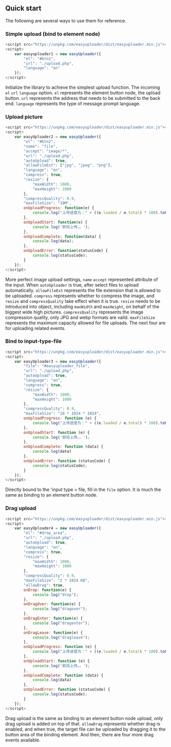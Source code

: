 ## Quick start

The following are several ways to use them for reference.

### Simple upload (bind to element node)

``` js
<script src="https://unpkg.com/easyuploader/dist/easyuploader.min.js"></script>
<script>
    var easyuploader1 = new easyUploader({
        "el": "#btn1",
        "url": "./upload.php",
        "language": "en"
    });
</script>
```

Initialize the library to achieve the simplest upload function. The incoming `el` `url` `language` option. `el` represents the element button node, the upload button. `url` represents the address that needs to be submitted to the back end. `language` represents the type of message prompt language.

### Upload picture

``` js
<script src="https://unpkg.com/easyuploader/dist/easyuploader.min.js"></script>
<script>
    var easyUploader2 = new easyUploader({
        "el": "#btn2",
        "name": "file",
        "accept": "image/*",
        "url": "./upload.php",
        "autoUpload": true,
        "allowFileExt": ["jpg", "jpeg", "png"],
        "language": "en",
        "compress": true,
        "resize": {
            "maxWidth": 1000,
            "maxHeight": 1000
        },
        "compressQuality": 0.9,
        "maxFileSize": "10M",
        onUploadProgress: function(e) {
            console.log("上传进度为：" + ((e.loaded / e.total) * 100).toFixed(2) + "%");
        },
        onUploadStart: function(e) {
            console.log('即将上传。。');
        },
        onUploadComplete: function(data) {
            console.log(data);
        },
        onUploadError: function(statusCode) {
            console.log(statusCode);
        }
    });
</script>
```

More perfect image upload settings, `name` `accept` represented attribute of the input. When `autoUploader` is true, after select files to upload automatically. `allowFileExt` represents the file extension that is allowed to be uploaded. `compress` represents whether to compress the image, and `resize` and `compressQuality` take effect when it is true. `resize` needs to be introduced into object, including `maxWidth` and `maxHeight`, on behalf of the biggest wide high pictures. `compressQuality` represents the image compression quality, only JPG and webp formats are valid. `maxFileSize` represents the maximum capacity allowed for file uploads. The next four are for uploading related events.

### Bind to input-type-file

``` js
<script src="https://unpkg.com/easyuploader/dist/easyuploader.min.js"></script>
<script>
    var easyUploader3 = new easyUploader({
        "file": "#easyuploader_file",
        "url": "./upload.php",
        "autoUpload": true,
        "language": "en",
        "compress": true,
        "resize": {
            "maxWidth": 1000,
            "maxHeight": 1000
        },
        "compressQuality": 0.9,
        "maxFileSize": "10 * 1024 * 1024",
        onUploadProgress: function (e) {
            console.log("上传进度为：" + ((e.loaded / e.total) * 100).toFixed(2) + "%");
        },
        onUploadStart: function (e) {
            console.log('即将上传。。');
        },
        onUploadComplete: function (data) {
            console.log(data)
        },
        onUploadError: function (statusCode) {
            console.log(statusCode);
        }
    });
</script>
```

Directly bound to the 'input type = file, fill in the ` file ` option. It is much the same as binding to an element button node.

### Drag upload

``` js
<script src="https://unpkg.com/easyuploader/dist/easyuploader.min.js"></script>
<script>
    var easyUploader4 = new easyUploader({
        "el": "#drop_area",
        "url": "./upload.php",
        "autoUpload": true,
        "language": "en",
        "compress": true,
        "resize": {
            "maxWidth": 1000,
            "maxHeight": 1000
        },
        "compressQuality": 0.9,
        "maxFileSize": "2 * 1024 KB",
        "allowDrag": true,
        onDrop: function(e) {
            console.log("drop");
        },
        onDragOver: function(e) {
            console.log("dragover");
        },
        onDragEnter: function(e) {
            console.log("dragenter");
        },
        onDragLeave: function(e) {
            console.log("dragleave");
        },
        onUploadProgress: function (e) {
            console.log("上传进度为：" + ((e.loaded / e.total) * 100).toFixed(2) + "%");
        },
        onUploadStart: function (e) {
            console.log('即将上传。。');
        },
        onUploadComplete: function (data) {
            console.log(data)
        },
        onUploadError: function (statusCode) {
            console.log(statusCode);
        }
    });
</script>
```

Drag upload is the same as binding to an element button node upload, only drag upload is added on top of that. `allowDrag` represents whether drag is enabled, and when true, the target file can be uploaded by dragging it to the button area of the binding element. And then, there are four more drag events available.